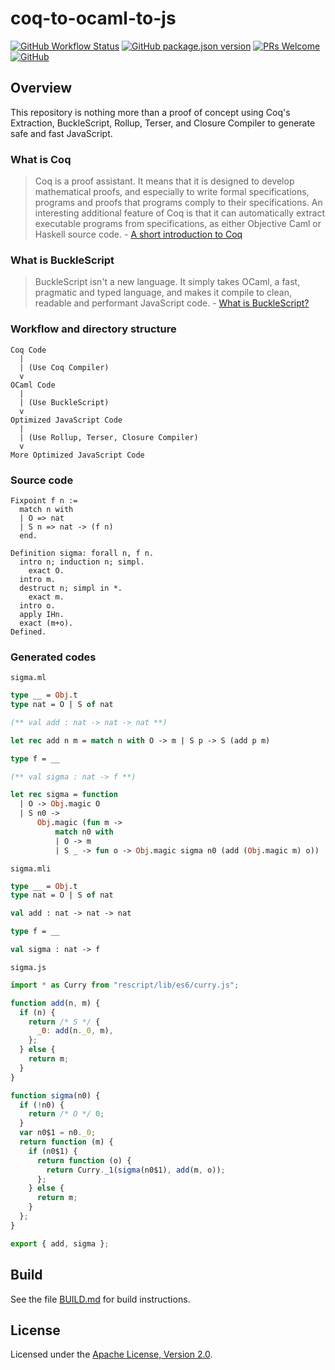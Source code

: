 # coq-to-ocaml-to-js

[![GitHub Workflow Status](https://img.shields.io/github/workflow/status/imbsky/coq-to-ocaml-to-js/Main%20workflow?style=flat-square)](https://github.com/imbsky/coq-to-ocaml-to-js/actions)
[![GitHub package.json version](https://img.shields.io/github/package-json/v/imbsky/coq-to-ocaml-to-js?style=flat-square)](https://github.com/imbsky/coq-to-ocaml-to-js/blob/master/package.json)
[![PRs Welcome](https://img.shields.io/badge/PRs-welcome-brightgreen.svg?style=flat-square)](http://makeapullrequest.com)
[![GitHub](https://img.shields.io/github/license/imbsky/coq-to-ocaml-to-js?color=brightgreen&style=flat-square)](https://github.com/imbsky/coq-to-ocaml-to-js/blob/master/LICENSE)

## Overview

This repository is nothing more than a proof of concept using Coq's Extraction,
BuckleScript, Rollup, Terser, and Closure Compiler to generate safe and fast
JavaScript.

### What is Coq

> Coq is a proof assistant. It means that it is designed to develop mathematical
> proofs, and especially to write formal specifications, programs and proofs
> that programs comply to their specifications. An interesting additional
> feature of Coq is that it can automatically extract executable programs from
> specifications, as either Objective Caml or Haskell source code. -
> [A short introduction to Coq](https://coq.inria.fr)

### What is BuckleScript

> BuckleScript isn't a new language. It simply takes OCaml, a fast, pragmatic
> and typed language, and makes it compile to clean, readable and performant
> JavaScript code. -
> [What is BuckleScript?](https://bucklescript.github.io/docs/en/what-why)

### Workflow and directory structure

```
Coq Code
  |
  | (Use Coq Compiler)
  v
OCaml Code
  |
  | (Use BuckleScript)
  v
Optimized JavaScript Code
  |
  | (Use Rollup, Terser, Closure Compiler)
  v
More Optimized JavaScript Code
```

### Source code

```coq
Fixpoint f n :=
  match n with
  | O => nat
  | S n => nat -> (f n)
  end.

Definition sigma: forall n, f n.
  intro n; induction n; simpl.
    exact O.
  intro m.
  destruct n; simpl in *.
    exact m.
  intro o.
  apply IHn.
  exact (m+o).
Defined.
```

### Generated codes

`sigma.ml`

```ocaml
type __ = Obj.t
type nat = O | S of nat

(** val add : nat -> nat -> nat **)

let rec add n m = match n with O -> m | S p -> S (add p m)

type f = __

(** val sigma : nat -> f **)

let rec sigma = function
  | O -> Obj.magic O
  | S n0 ->
      Obj.magic (fun m ->
          match n0 with
          | O -> m
          | S _ -> fun o -> Obj.magic sigma n0 (add (Obj.magic m) o))
```

`sigma.mli`

```ocaml
type __ = Obj.t
type nat = O | S of nat

val add : nat -> nat -> nat

type f = __

val sigma : nat -> f
```

`sigma.js`

```javascript
import * as Curry from "rescript/lib/es6/curry.js";

function add(n, m) {
  if (n) {
    return /* S */ {
      _0: add(n._0, m),
    };
  } else {
    return m;
  }
}

function sigma(n0) {
  if (!n0) {
    return /* O */ 0;
  }
  var n0$1 = n0._0;
  return function (m) {
    if (n0$1) {
      return function (o) {
        return Curry._1(sigma(n0$1), add(m, o));
      };
    } else {
      return m;
    }
  };
}

export { add, sigma };
```

## Build

See the file [BUILD.md](BUILD.md) for build instructions.

## License

Licensed under the
[Apache License, Version 2.0](https://www.apache.org/licenses/LICENSE-2.0).
